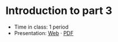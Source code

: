 # Introduction to part 3

- Time in class: 1 period
- Presentation:
  [Web](https://heig-vd-dai-course.github.io/heig-vd-dai-course/20-introduction-to-part-4/)
  ·
  [PDF](https://heig-vd-dai-course.github.io/heig-vd-dai-course/20-introduction-to-part-4/20-introduction-to-part-4-presentation.pdf)
